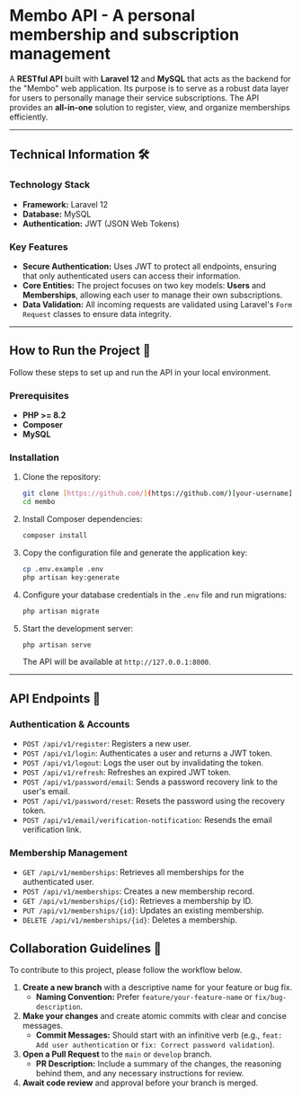 # Membo API - A personal membership and subscription management

A **RESTful API** built with **Laravel 12** and **MySQL** that acts as the backend for the "Membo" web application. Its purpose is to serve as a robust data layer for users to personally manage their service subscriptions. The API provides an **all-in-one** solution to register, view, and organize memberships efficiently.

---

## Technical Information 🛠️

### Technology Stack

- **Framework:** Laravel 12
- **Database:** MySQL
- **Authentication:** JWT (JSON Web Tokens)

### Key Features

- **Secure Authentication:** Uses JWT to protect all endpoints, ensuring that only authenticated users can access their information.
- **Core Entities:** The project focuses on two key models: **Users** and **Memberships**, allowing each user to manage their own subscriptions.
- **Data Validation:** All incoming requests are validated using Laravel's `Form Request` classes to ensure data integrity.

---

## How to Run the Project 🚀

Follow these steps to set up and run the API in your local environment.

### Prerequisites

- **PHP >= 8.2**
- **Composer**
- **MySQL**

### Installation

1.  Clone the repository:
    ```bash
    git clone [https://github.com/](https://github.com/)[your-username]/membo.git
    cd membo
    ```
2.  Install Composer dependencies:
    ```bash
    composer install
    ```
3.  Copy the configuration file and generate the application key:
    ```bash
    cp .env.example .env
    php artisan key:generate
    ```
4.  Configure your database credentials in the `.env` file and run migrations:
    ```bash
    php artisan migrate
    ```
5.  Start the development server:
    ```bash
    php artisan serve
    ```
    The API will be available at `http://127.0.0.1:8000`.

---

## API Endpoints 📖

### Authentication & Accounts

- `POST /api/v1/register`: Registers a new user.
- `POST /api/v1/login`: Authenticates a user and returns a JWT token.
- `POST /api/v1/logout`: Logs the user out by invalidating the token.
- `POST /api/v1/refresh`: Refreshes an expired JWT token.
- `POST /api/v1/password/email`: Sends a password recovery link to the user's email.
- `POST /api/v1/password/reset`: Resets the password using the recovery token.
- `POST /api/v1/email/verification-notification`: Resends the email verification link.

### Membership Management

- `GET /api/v1/memberships`: Retrieves all memberships for the authenticated user.
- `POST /api/v1/memberships`: Creates a new membership record.
- `GET /api/v1/memberships/{id}`: Retrieves a membership by ID.
- `PUT /api/v1/memberships/{id}`: Updates an existing membership.
- `DELETE /api/v1/memberships/{id}`: Deletes a membership.

## Collaboration Guidelines 🤝

To contribute to this project, please follow the workflow below.

1.  **Create a new branch** with a descriptive name for your feature or bug fix.
    - **Naming Convention:** Prefer `feature/your-feature-name` or `fix/bug-description`.
2.  **Make your changes** and create atomic commits with clear and concise messages.
    - **Commit Messages:** Should start with an infinitive verb (e.g., `feat: Add user authentication` or `fix: Correct password validation`).
3.  **Open a Pull Request** to the `main` or `develop` branch.
    - **PR Description:** Include a summary of the changes, the reasoning behind them, and any necessary instructions for review.
4.  **Await code review** and approval before your branch is merged.

